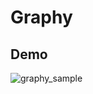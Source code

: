 # Graphy

## Demo

![graphy_sample](https://drive.google.com/file/d/1Rl2PNkTL1rM-d47nvtAvmLLswYAd1XId/view?usp=sharing)
